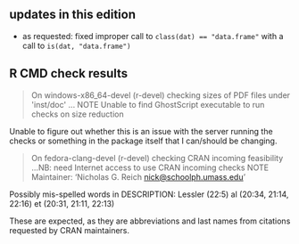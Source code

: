 ## updates in this edition

 - as requested: fixed improper call to `class(dat) == "data.frame"` with a call to `is(dat, "data.frame")`


## R CMD check results
> On windows-x86_64-devel (r-devel)
  checking sizes of PDF files under 'inst/doc' ... NOTE
  Unable to find GhostScript executable to run checks on size reduction

Unable to figure out whether this is an issue with the server running the checks or something in the package itself that I can/should be changing.

> On fedora-clang-devel (r-devel)
  checking CRAN incoming feasibility ...NB: need Internet access to use CRAN incoming checks
   NOTE
  Maintainer: ‘Nicholas G. Reich <nick@schoolph.umass.edu>’
  
  Possibly mis-spelled words in DESCRIPTION:
    Lessler (22:5)
    al (20:34, 21:14, 22:16)
    et (20:31, 21:11, 22:13)


These are expected, as they are abbreviations and last names from citations requested by CRAN maintainers.

